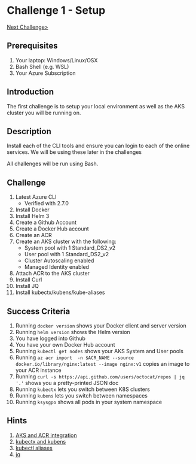 # Challenge 1 - Setup

[Next Challenge>](./02-helm.md)

## Prerequisites

1. Your laptop: Windows/Linux/OSX
1. Bash Shell (e.g. WSL)
1. Your Azure Subscription


## Introduction 

The first challenge is to setup your local environment as well as the AKS cluster you will be running on.

## Description

Install each of the CLI tools and ensure you can login to each of the online services.  We will be using these later in the challenges

All challenges will be run using Bash.

## Challenge

1. Latest Azure CLI
    - Verified with 2.7.0
1. Install Docker
1. Install Helm 3
1. Create a Github Account
1. Create a Docker Hub account
1. Create an ACR
1. Create an AKS cluster with the following:
    - System pool with 1 Standard_DS2_v2
    - User pool with 1 Standard_DS2_v2
    - Cluster Autoscaling enabled
    - Managed Identity enabled
1. Attach ACR to the AKS cluster
1. Install Curl
1. Install JQ
1. Install kubectx/kubens/kube-aliases

## Success Criteria

1. Running `docker version` shows your Docker client and server version
1. Running `helm version` shows the Helm version
1. You have logged into Github
1. You have your own Docker Hub account
1. Running `kubectl get nodes` shows your AKS System and User pools
1. Running `az acr import  -n $ACR_NAME --source docker.io/library/nginx:latest --image nginx:v1` copies an image to your ACR instance
1. Running `curl -s https://api.github.com/users/octocat/repos | jq '.'`  shows you a pretty-printed JSON doc
1. Running `kubectx` lets you switch between K8S clusters
1. Running `kubens` lets you switch between namespaces
1. Running `ksysgpo` shows all pods in your system namespace

## Hints

1. [AKS and ACR integration](https://docs.microsoft.com/en-us/azure/aks/cluster-container-registry-integration)
1. [kubectx and kubens](https://github.com/ahmetb/kubectx)
1. [kubectl aliases](https://github.com/ahmetb/kubectl-aliases)
1. [jq](https://stedolan.github.io/jq/)
